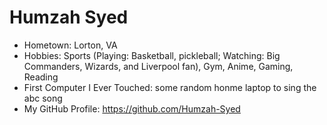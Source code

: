 # Humzah Syed


- Hometown: Lorton, VA
- Hobbies: Sports (Playing: Basketball, pickleball; Watching: Big Commanders, Wizards, and Liverpool fan), Gym, Anime, Gaming, Reading
- First Computer I Ever Touched: some random honme laptop to sing the abc song
- My GitHub Profile: <https://github.com/Humzah-Syed>